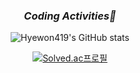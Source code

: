 <div align="center">

  ### _Coding Activities🐢_

  ![Hyewon419's GitHub stats](https://github-readme-stats.vercel.app/api?username=Hyewon419&count_private=True&theme=nightowl&show_icons=true)

  [![Solved.ac프로필](http://mazassumnida.wtf/api/v2/generate_badge?boj=hywxnii)](https://solved.ac/hywxnii)  

</div>
